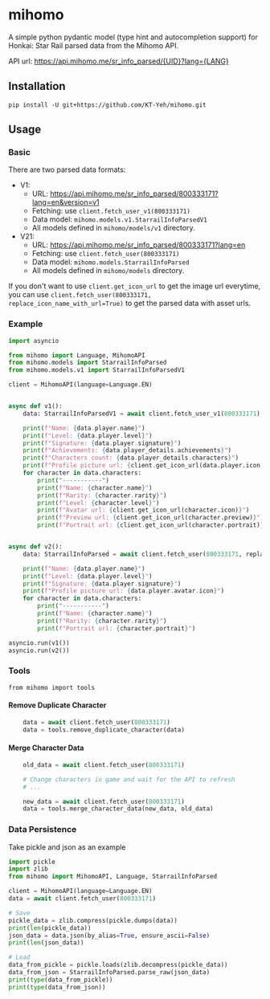 # mihomo
A simple python pydantic model (type hint and autocompletion support) for Honkai: Star Rail parsed data from the Mihomo API.

API url: https://api.mihomo.me/sr_info_parsed/{UID}?lang={LANG}

## Installation
```
pip install -U git+https://github.com/KT-Yeh/mihomo.git
```

## Usage

### Basic
There are two parsed data formats:
- V1:
  - URL: https://api.mihomo.me/sr_info_parsed/800333171?lang=en&version=v1
  - Fetching: use `client.fetch_user_v1(800333171)`
  - Data model: `mihomo.models.v1.StarrailInfoParsedV1`
  - All models defined in `mihomo/models/v1` directory.
- V21: 
  - URL: https://api.mihomo.me/sr_info_parsed/800333171?lang=en
  - Fetching: use `client.fetch_user(800333171)`
  - Data model: `mihomo.models.StarrailInfoParsed`
  - All models defined in `mihomo/models` directory.

If you don't want to use `client.get_icon_url` to get the image url everytime, you can use `client.fetch_user(800333171, replace_icon_name_with_url=True)` to get the parsed data with asset urls.

### Example
```py
import asyncio

from mihomo import Language, MihomoAPI
from mihomo.models import StarrailInfoParsed
from mihomo.models.v1 import StarrailInfoParsedV1

client = MihomoAPI(language=Language.EN)


async def v1():
    data: StarrailInfoParsedV1 = await client.fetch_user_v1(800333171)

    print(f"Name: {data.player.name}")
    print(f"Level: {data.player.level}")
    print(f"Signature: {data.player.signature}")
    print(f"Achievements: {data.player_details.achievements}")
    print(f"Characters count: {data.player_details.characters}")
    print(f"Profile picture url: {client.get_icon_url(data.player.icon)}")
    for character in data.characters:
        print("-----------")
        print(f"Name: {character.name}")
        print(f"Rarity: {character.rarity}")
        print(f"Level: {character.level}")
        print(f"Avatar url: {client.get_icon_url(character.icon)}")
        print(f"Preview url: {client.get_icon_url(character.preview)}")
        print(f"Portrait url: {client.get_icon_url(character.portrait)}")


async def v2():
    data: StarrailInfoParsed = await client.fetch_user(800333171, replace_icon_name_with_url=True)

    print(f"Name: {data.player.name}")
    print(f"Level: {data.player.level}")
    print(f"Signature: {data.player.signature}")
    print(f"Profile picture url: {data.player.avatar.icon}")
    for character in data.characters:
        print("-----------")
        print(f"Name: {character.name}")
        print(f"Rarity: {character.rarity}")
        print(f"Portrait url: {character.portrait}")

asyncio.run(v1())
asyncio.run(v2())
```

### Tools
`from mihomo import tools`
#### Remove Duplicate Character
```py
    data = await client.fetch_user(800333171)
    data = tools.remove_duplicate_character(data)
```

#### Merge Character Data
```py
    old_data = await client.fetch_user(800333171)

    # Change characters in game and wait for the API to refresh
    # ...

    new_data = await client.fetch_user(800333171)
    data = tools.merge_character_data(new_data, old_data)
```

### Data Persistence
Take pickle and json as an example
```py
import pickle
import zlib
from mihomo import MihomoAPI, Language, StarrailInfoParsed

client = MihomoAPI(language=Language.EN)
data = await client.fetch_user(800333171)

# Save
pickle_data = zlib.compress(pickle.dumps(data))
print(len(pickle_data))
json_data = data.json(by_alias=True, ensure_ascii=False)
print(len(json_data))

# Load
data_from_pickle = pickle.loads(zlib.decompress(pickle_data))
data_from_json = StarrailInfoParsed.parse_raw(json_data)
print(type(data_from_pickle))
print(type(data_from_json))
```
